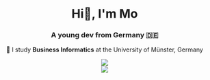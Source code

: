 <h1 align="center">Hi👋, I'm Mo</h1>
<h3 align="center">A young dev from Germany 🇩🇪</h3> 

<p align="center">🌱 I study <strong>Business Informatics</strong> at the University of Münster, Germany</p>
<div align="center">
<img src="https://github-readme-stats.vercel.app/api?username=modev22&theme=blueberry&hide_border=false&include_all_commits=false&count_private=false" /><br/>
<img src="https://github-readme-streak-stats.herokuapp.com/?user=modev22&theme=blueberry&hide_border=false" />
<br/>
</div>
